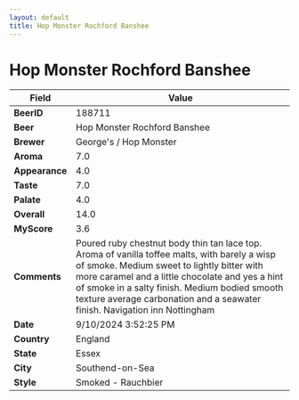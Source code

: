 ```yaml
---
layout: default
title: Hop Monster Rochford Banshee
---
```


# Hop Monster Rochford Banshee

| Field         | Value     |
|---------------|-----------|
| **BeerID** | 188711 |
| **Beer** | Hop Monster Rochford Banshee |
| **Brewer** | George's / Hop Monster |
| **Aroma** | 7.0 |
| **Appearance** | 4.0 |
| **Taste** | 7.0 |
| **Palate** | 4.0 |
| **Overall** | 14.0 |
| **MyScore** | 3.6 |
| **Comments** | Poured ruby chestnut body thin tan lace top. Aroma of vanilla toffee malts,  with barely a wisp of smoke. Medium sweet to lightly bitter with more caramel and a little chocolate and yes a hint of smoke in a salty finish.  Medium bodied smooth texture average carbonation and a seawater finish. Navigation inn Nottingham  |
| **Date** | 9/10/2024 3:52:25 PM |
| **Country** | England |
| **State** | Essex |
| **City** | Southend-on-Sea |
| **Style** | Smoked - Rauchbier |
